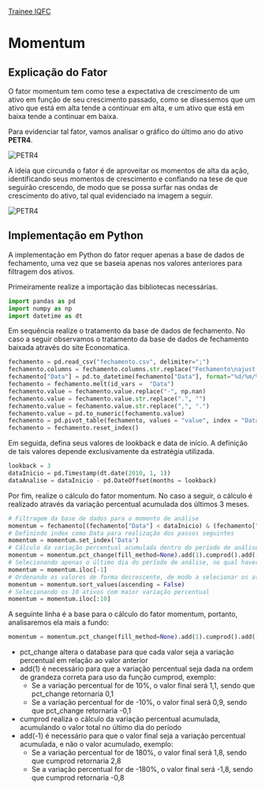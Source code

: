 <a href="/site/home.html">Trainee IQFC</a>

Momentum
======

Explicação do Fator
---------

O fator momentum tem como tese a expectativa de crescimento de um ativo em função de seu crescimento passado, como se dísessemos que um ativo que está em alta tende a continuar em alta, e um ativo que está em baixa tende a continuar em baixa.

Para evidenciar tal fator, vamos analisar o gráfico do último ano do ativo **PETR4**.

![PETR4](petr4.png)

A ideia que circunda o fator é de aproveitar os momentos de alta da ação, identificando seus momentos de crescimento e confiando na tese de que seguirão crescendo, de modo que se possa surfar nas ondas de crescimento do ativo, tal qual evidenciado na imagem a seguir.

![PETR4](petr4_riscado.png)

Implementação em Python
---------

A implementação em Python do fator requer apenas a base de dados de fechamento, uma vez que se baseia apenas nos valores anteriores para filtragem dos ativos.

Primeiramente realize a importação das bibliotecas necessárias.
```python
import pandas as pd
import numpy as np
import datetime as dt
```

Em sequência realize o tratamento da base de dados de fechamento. No caso a seguir observamos o tratamento da base de dados de fechamento baixada através do site Economatica.
```python
fechamento = pd.read_csv("fechamento.csv", delimiter=";")
fechamento.columns = fechamento.columns.str.replace("Fechamento\najust p/ prov\nEm moeda orig\n", "", regex = False)
fechamento["Data"] = pd.to_datetime(fechamento["Data"], format="%d/%m/%Y")
fechamento = fechamento.melt(id_vars =  "Data")
fechamento.value = fechamento.value.replace("-", np.nan)
fechamento.value = fechamento.value.str.replace(".", "")
fechamento.value = fechamento.value.str.replace(",", ".")
fechamento.value = pd.to_numeric(fechamento.value)
fechamento = pd.pivot_table(fechamento, values = "value", index = "Data", columns = "variable")
fechamento = fechamento.reset_index()
```

Em seguida, defina seus valores de lookback e data de início. A definição de tais valores depende exclusivamente da estratégia utilizada.
```python
lookback = 3
dataInicio = pd.Timestamp(dt.date(2010, 1, 1))
dataAnalise = dataInicio - pd.DateOffset(months = lookback)
```

Por fim, realize o cálculo do fator momentum. No caso a seguir, o cálculo é realizado através da variação percentual acumulada dos últimos 3 meses.
```python
# Filtragem da base de dados para o momento de análise
momentum = fechamento[(fechamento["Data"] < dataInicio) & (fechamento["Data"] > dataAnalise)]
# Definindo index como Data para realização dos passos seguintes
momentum = momentum.set_index('Data')
# Cálculo da variação percentual acumulada dentro do período de análise
momentum = momentum.pct_change(fill_method=None).add(1).cumprod().add(-1)
# Selecionando apenas o último dia do período de análise, no qual haverá a variação percentual total do período
momentum = momentum.iloc[-1]
# Ordenando os valores de forma decrescente, de modo a selecionar os ativos com maior variação percentual no topo
momentum = momentum.sort_values(ascending = False)
# Selecionando os 10 ativos com maior variação percentual
momentum = momentum.iloc[:10]
```

A seguinte linha é a base para o cálculo do fator momentum, portanto, analisaremos ela mais a fundo:

```python
momentum = momentum.pct_change(fill_method=None).add(1).cumprod().add(-1)
```

- pct_change altera o database para que cada valor seja a variação percentual em relação ao valor anterior
- add(1) é necessário para que a variação percentual seja dada na ordem de grandeza correta para uso da função cumprod, exemplo:
    - Se a variação percentual for de 10%, o valor final será 1,1, sendo que pct_change retornaria 0,1
    - Se a variação percentual for de -10%, o valor final será 0,9, sendo que pct_change retornaria -0,1
- cumprod realiza o cálculo da variação percentual acumulada, acumulando o valor total no último dia do período
- add(-1) é necessário para que o valor final seja a variação percentual acumulada, e não o valor acumulado, exemplo:
    - Se a variação percentual for de 180%, o valor final será 1,8, sendo que cumprod retornaria 2,8
    - Se a variação percentual for de -180%, o valor final será -1,8, sendo que cumprod retornaria -0,8